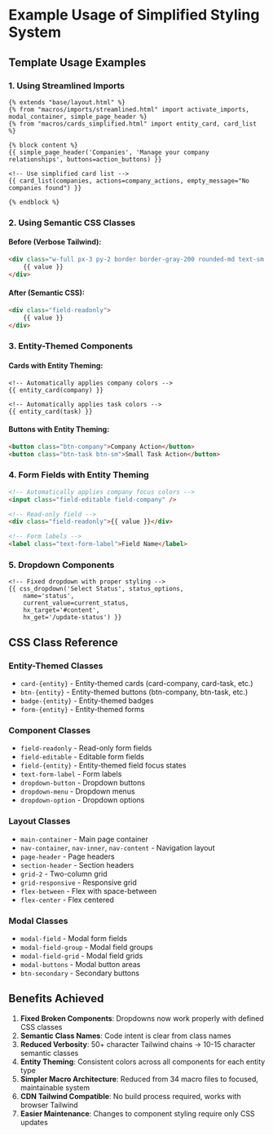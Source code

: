 # Example Usage of Simplified Styling System

## Template Usage Examples

### 1. Using Streamlined Imports

```jinja2
{% extends "base/layout.html" %}
{% from "macros/imports/streamlined.html" import activate_imports, modal_container, simple_page_header %}
{% from "macros/cards_simplified.html" import entity_card, card_list %}

{% block content %}
{{ simple_page_header('Companies', 'Manage your company relationships', buttons=action_buttons) }}

<!-- Use simplified card list -->
{{ card_list(companies, actions=company_actions, empty_message="No companies found") }}

{% endblock %}
```

### 2. Using Semantic CSS Classes

#### Before (Verbose Tailwind):
```html
<div class="w-full px-3 py-2 border border-gray-200 rounded-md text-sm bg-gray-50">
    {{ value }}
</div>
```

#### After (Semantic CSS):
```html
<div class="field-readonly">
    {{ value }}
</div>
```

### 3. Entity-Themed Components

#### Cards with Entity Theming:
```jinja2
<!-- Automatically applies company colors -->
{{ entity_card(company) }}

<!-- Automatically applies task colors -->
{{ entity_card(task) }}
```

#### Buttons with Entity Theming:
```html
<button class="btn-company">Company Action</button>
<button class="btn-task btn-sm">Small Task Action</button>
```

### 4. Form Fields with Entity Theming

```html
<!-- Automatically applies company focus colors -->
<input class="field-editable field-company" />

<!-- Read-only field -->
<div class="field-readonly">{{ value }}</div>

<!-- Form labels -->
<label class="text-form-label">Field Name</label>
```

### 5. Dropdown Components

```jinja2
<!-- Fixed dropdown with proper styling -->
{{ css_dropdown('Select Status', status_options,
    name='status',
    current_value=current_status,
    hx_target='#content',
    hx_get='/update-status') }}
```

## CSS Class Reference

### Entity-Themed Classes
- `card-{entity}` - Entity-themed cards (card-company, card-task, etc.)
- `btn-{entity}` - Entity-themed buttons (btn-company, btn-task, etc.)
- `badge-{entity}` - Entity-themed badges
- `form-{entity}` - Entity-themed forms

### Component Classes
- `field-readonly` - Read-only form fields
- `field-editable` - Editable form fields
- `field-{entity}` - Entity-themed field focus states
- `text-form-label` - Form labels
- `dropdown-button` - Dropdown buttons
- `dropdown-menu` - Dropdown menus
- `dropdown-option` - Dropdown options

### Layout Classes
- `main-container` - Main page container
- `nav-container`, `nav-inner`, `nav-content` - Navigation layout
- `page-header` - Page headers
- `section-header` - Section headers
- `grid-2` - Two-column grid
- `grid-responsive` - Responsive grid
- `flex-between` - Flex with space-between
- `flex-center` - Flex centered

### Modal Classes
- `modal-field` - Modal form fields
- `modal-field-group` - Modal field groups
- `modal-field-grid` - Modal field grids
- `modal-buttons` - Modal button areas
- `btn-secondary` - Secondary buttons

## Benefits Achieved

1. **Fixed Broken Components**: Dropdowns now work properly with defined CSS classes
2. **Semantic Class Names**: Code intent is clear from class names
3. **Reduced Verbosity**: 50+ character Tailwind chains → 10-15 character semantic classes
4. **Entity Theming**: Consistent colors across all components for each entity type
5. **Simpler Macro Architecture**: Reduced from 34 macro files to focused, maintainable system
6. **CDN Tailwind Compatible**: No build process required, works with browser Tailwind
7. **Easier Maintenance**: Changes to component styling require only CSS updates